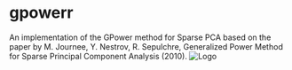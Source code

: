 # gpowerr
An implementation of the GPower method for Sparse PCA based on the paper by M. Journee, Y. Nestrov, R. Sepulchre, Generalized Power Method for Sparse Principal  Component Analysis (2010).
![Logo]("https://github.com/plofknaapje/gpowerr/blob/main/logo.png")
